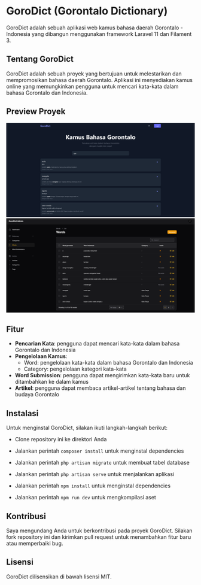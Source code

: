 # GoroDict (Gorontalo Dictionary)

GoroDict adalah sebuah aplikasi web kamus bahasa daerah Gorontalo - Indonesia yang dibangun menggunakan framework Laravel 11 dan Filament 3.

## Tentang GoroDict

GoroDict adalah sebuah proyek yang bertujuan untuk melestarikan dan mempromosikan bahasa daerah Gorontalo. Aplikasi ini menyediakan kamus online yang memungkinkan pengguna untuk mencari kata-kata dalam bahasa Gorontalo dan Indonesia.

## Preview Proyek

![Preview Proyek GoroDict Home Page](/preview-project/home-page.png)
![Preview Proyek GoroDict Word Page](/preview-project/dashboard-page.png)

## Fitur

* **Pencarian Kata**: pengguna dapat mencari kata-kata dalam bahasa Gorontalo dan Indonesia
* **Pengelolaan Kamus**:
    + Word: pengelolaan kata-kata dalam bahasa Gorontalo dan Indonesia
    + Category: pengelolaan kategori kata-kata
* **Word Submission**: pengguna dapat mengirimkan kata-kata baru untuk ditambahkan ke dalam kamus
* **Artikel**: pengguna dapat membaca artikel-artikel tentang bahasa dan budaya Gorontalo

## Instalasi

Untuk menginstal GoroDict, silakan ikuti langkah-langkah berikut:

* Clone repository ini ke direktori Anda
* Jalankan perintah `composer install` untuk menginstal dependencies
* Jalankan perintah `php artisan migrate` untuk membuat tabel database
* Jalankan perintah `php artisan serve` untuk menjalankan aplikasi

* Jalankan perintah `npm install` untuk menginstal dependencies
* Jalankan perintah `npm run dev` untuk mengkompilasi aset

## Kontribusi

Saya mengundang Anda untuk berkontribusi pada proyek GoroDict. Silakan fork repository ini dan kirimkan pull request untuk menambahkan fitur baru atau memperbaiki bug.

## Lisensi

GoroDict dilisensikan di bawah lisensi MIT.
